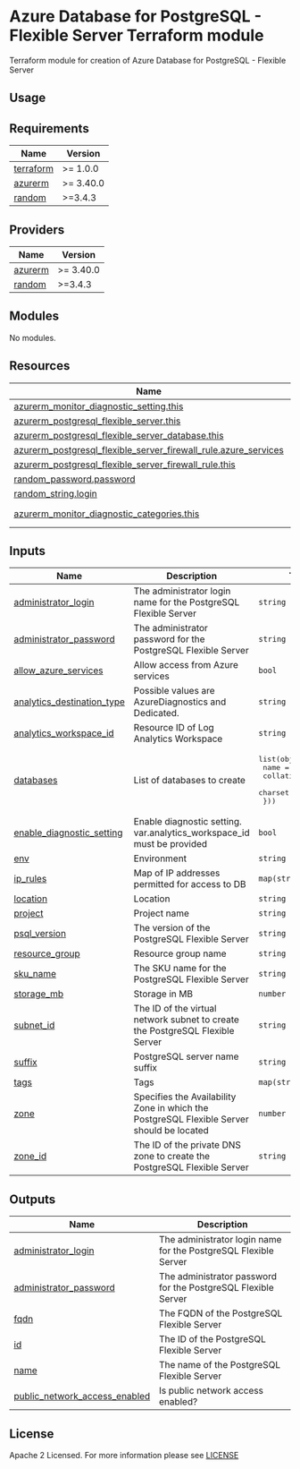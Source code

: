 # Azure Database for PostgreSQL - Flexible Server Terraform module
Terraform module for creation of Azure Database for PostgreSQL - Flexible Server

## Usage

<!-- BEGIN_TF_DOCS -->
## Requirements

| Name | Version |
|------|---------|
| <a name="requirement_terraform"></a> [terraform](#requirement\_terraform) | >= 1.0.0 |
| <a name="requirement_azurerm"></a> [azurerm](#requirement\_azurerm) | >= 3.40.0 |
| <a name="requirement_random"></a> [random](#requirement\_random) | >=3.4.3 |

## Providers

| Name | Version |
|------|---------|
| <a name="provider_azurerm"></a> [azurerm](#provider\_azurerm) | >= 3.40.0 |
| <a name="provider_random"></a> [random](#provider\_random) | >=3.4.3 |

## Modules

No modules.

## Resources

| Name | Type |
|------|------|
| [azurerm_monitor_diagnostic_setting.this](https://registry.terraform.io/providers/hashicorp/azurerm/latest/docs/resources/monitor_diagnostic_setting) | resource |
| [azurerm_postgresql_flexible_server.this](https://registry.terraform.io/providers/hashicorp/azurerm/latest/docs/resources/postgresql_flexible_server) | resource |
| [azurerm_postgresql_flexible_server_database.this](https://registry.terraform.io/providers/hashicorp/azurerm/latest/docs/resources/postgresql_flexible_server_database) | resource |
| [azurerm_postgresql_flexible_server_firewall_rule.azure_services](https://registry.terraform.io/providers/hashicorp/azurerm/latest/docs/resources/postgresql_flexible_server_firewall_rule) | resource |
| [azurerm_postgresql_flexible_server_firewall_rule.this](https://registry.terraform.io/providers/hashicorp/azurerm/latest/docs/resources/postgresql_flexible_server_firewall_rule) | resource |
| [random_password.password](https://registry.terraform.io/providers/hashicorp/random/latest/docs/resources/password) | resource |
| [random_string.login](https://registry.terraform.io/providers/hashicorp/random/latest/docs/resources/string) | resource |
| [azurerm_monitor_diagnostic_categories.this](https://registry.terraform.io/providers/hashicorp/azurerm/latest/docs/data-sources/monitor_diagnostic_categories) | data source |

## Inputs

| Name | Description | Type | Default | Required |
|------|-------------|------|---------|:--------:|
| <a name="input_administrator_login"></a> [administrator\_login](#input\_administrator\_login) | The administrator login name for the PostgreSQL Flexible Server | `string` | `null` | no |
| <a name="input_administrator_password"></a> [administrator\_password](#input\_administrator\_password) | The administrator password for the PostgreSQL Flexible Server | `string` | `null` | no |
| <a name="input_allow_azure_services"></a> [allow\_azure\_services](#input\_allow\_azure\_services) | Allow access from Azure services | `bool` | `true` | no |
| <a name="input_analytics_destination_type"></a> [analytics\_destination\_type](#input\_analytics\_destination\_type) | Possible values are AzureDiagnostics and Dedicated. | `string` | `"Dedicated"` | no |
| <a name="input_analytics_workspace_id"></a> [analytics\_workspace\_id](#input\_analytics\_workspace\_id) | Resource ID of Log Analytics Workspace | `string` | `null` | no |
| <a name="input_databases"></a> [databases](#input\_databases) | List of databases to create | <pre>list(object({<br>    name      = string<br>    collation = string<br>    charset   = string<br>  }))</pre> | `[]` | no |
| <a name="input_enable_diagnostic_setting"></a> [enable\_diagnostic\_setting](#input\_enable\_diagnostic\_setting) | Enable diagnostic setting. var.analytics\_workspace\_id must be provided | `bool` | `false` | no |
| <a name="input_env"></a> [env](#input\_env) | Environment | `string` | n/a | yes |
| <a name="input_ip_rules"></a> [ip\_rules](#input\_ip\_rules) | Map of IP addresses permitted for access to DB | `map(string)` | `{}` | no |
| <a name="input_location"></a> [location](#input\_location) | Location | `string` | n/a | yes |
| <a name="input_project"></a> [project](#input\_project) | Project name | `string` | n/a | yes |
| <a name="input_psql_version"></a> [psql\_version](#input\_psql\_version) | The version of the PostgreSQL Flexible Server | `string` | `"12"` | no |
| <a name="input_resource_group"></a> [resource\_group](#input\_resource\_group) | Resource group name | `string` | n/a | yes |
| <a name="input_sku_name"></a> [sku\_name](#input\_sku\_name) | The SKU name for the PostgreSQL Flexible Server | `string` | `"GP_Standard_D4s_v3"` | no |
| <a name="input_storage_mb"></a> [storage\_mb](#input\_storage\_mb) | Storage in MB | `number` | `32768` | no |
| <a name="input_subnet_id"></a> [subnet\_id](#input\_subnet\_id) | The ID of the virtual network subnet to create the PostgreSQL Flexible Server | `string` | `null` | no |
| <a name="input_suffix"></a> [suffix](#input\_suffix) | PostgreSQL server name suffix | `string` | n/a | yes |
| <a name="input_tags"></a> [tags](#input\_tags) | Tags | `map(string)` | n/a | yes |
| <a name="input_zone"></a> [zone](#input\_zone) | Specifies the Availability Zone in which the PostgreSQL Flexible Server should be located | `number` | `1` | no |
| <a name="input_zone_id"></a> [zone\_id](#input\_zone\_id) | The ID of the private DNS zone to create the PostgreSQL Flexible Server | `string` | `null` | no |

## Outputs

| Name | Description |
|------|-------------|
| <a name="output_administrator_login"></a> [administrator\_login](#output\_administrator\_login) | The administrator login name for the PostgreSQL Flexible Server |
| <a name="output_administrator_password"></a> [administrator\_password](#output\_administrator\_password) | The administrator password for the PostgreSQL Flexible Server |
| <a name="output_fqdn"></a> [fqdn](#output\_fqdn) | The FQDN of the PostgreSQL Flexible Server |
| <a name="output_id"></a> [id](#output\_id) | The ID of the PostgreSQL Flexible Server |
| <a name="output_name"></a> [name](#output\_name) | The name of the PostgreSQL Flexible Server |
| <a name="output_public_network_access_enabled"></a> [public\_network\_access\_enabled](#output\_public\_network\_access\_enabled) | Is public network access enabled? |
<!-- END_TF_DOCS -->

## License

Apache 2 Licensed. For more information please see [LICENSE](https://github.com/data-platform-hq/terraform-azurerm-postgresql-flexible-server/tree/main/LICENSE)
